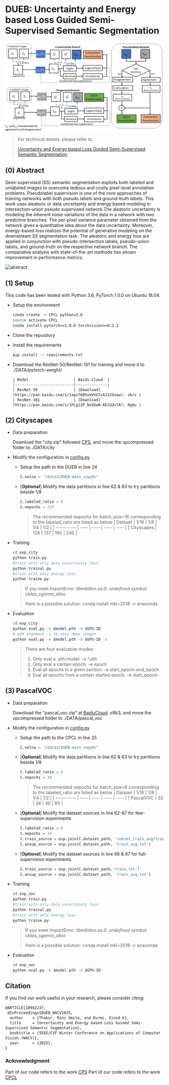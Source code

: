 # DUEB: Uncertainty and Energy based Loss Guided Semi-Supervised Semantic Segmentation

![architecture](./img/revised.png)

> For technical details, please refer to:
>
> [Uncertainty and Energy based Loss Guided Semi-Supervised Semantic Segmentation](https://doi.org/10.48550/arXiv.2501.01640)

## (0) Abstract

Semi-supervised (SS) semantic segmentation exploits both labeled and unlabeled images to overcome tedious and costly pixel-level annotation problems. Pseudolabel supervision is one of the core approaches of training networks with both pseudo labels and ground-truth labels. This work uses aleatoric or data uncertainty and energy based modeling in intersection-union pseudo supervised network.The aleatoric uncertainty is modeling the inherent noise variations of the data in a network with two predictive branches. The per-pixel variance parameter obtained from the network gives a quantitative idea about the data uncertainty. Moreover, energy-based loss realizes the potential of generative modeling on the downstream SS segmentation task. The aleatoric and energy loss are applied in conjunction with pseudo-intersection labels, pseudo-union labels, and ground-truth on the respective network branch. The comparative analysis with state-of-the-art methods has shown improvement in performance metrics.


![abstract](./img/introfigwacv.png)

## (1) Setup

This code has been tested with Python 3.6, PyTorch 1.0.0 on Ubuntu 18.04.

* Setup the environment
  ```bash
  conda create -n CPCL python=3.6
  source activate CPCL
  conda install pytorch==1.0.0 torchvision==0.2.2
  ```

* Clone the repository

* Install the requirements
  ```bash
  pip install -r requirements.txt
  ```
* Download the ResNet-50/ResNet-101 for training and move it to ./DATA/pytorch-weight/
  
      | Model                    | Baidu Cloud  |
      |--------------------------|--------------|
      | ResNet-50                | [Download](https://pan.baidu.com/s/1agsf6BSvmVVGTvk23JXxaw): skrv |
      | ResNet-101               | [Download](https://pan.baidu.com/s/1PLg22P_Nv9GwR-KEzGdvTA): 0g8u |

## (2) Cityscapes

* Data preparation
  
  Download the "city.zip" followed [CPS](https://pkueducn-my.sharepoint.com/personal/pkucxk_pku_edu_cn/_layouts/15/onedrive.aspx?id=%2Fpersonal%2Fpkucxk%5Fpku%5Fedu%5Fcn%2FDocuments%2FDATA&ga=1), and move the upcompressed folder to ./DATA/city

* Modify the configuration in [config.py](./exp_city/config.py)
  * Setup the path to the DUEB in line 24
    ```python
    C.volna = '/data3/DUEB-main_copyR/'
    ```
  * [**Optional**] Modify the data partitions in line 62 & 63 to try partitions beside 1/8

    ```python
    C.labeled_ratio = 8
    C.nepochs = 137
    ```
    > The recommended nepochs for batch_size=16 corresponding to the labeled_ratio are listed as below
    > | Dataset    | 1/16 | 1/8  | 1/4  | 1/2  |
    > | ---------- | ---- | ---- | ---- | ---- |
    > | Cityscapes | 128  | 137  | 160  | 240  |
  
* Training
  ```bash
  cd exp_city
  python train.py 
  #train with only data uncertainty loss 
  python trainal.py
  #train with only energy loss 
  python traine.py 
  ```
  > If you meet *ImportError: libmkldnn.so.0: undefined symbol: cblas_sgemm_alloc*
  >
  > Here is a possible solution: conda install mkl=2018 -c anaconda

* Evaluation
  ```bash
  cd exp_city
  python eval.py -e $model.pth -d $GPU-ID
  # add argument -s to save demo images
  python eval.py -e $model.pth -d $GPU-ID -s
  ```
  > There are four evaluation modes:
  > 1. Only eval a .pth model: -e *.pth
  > 2. Only eval a certain epoch: -e epoch
  > 3. Eval all epochs in a given section: -e start_epoch-end_epoch
  > 4. Eval all epochs from a certain started epoch: -e start_epoch-



## (3) PascalVOC

* Data preparation
  
  Download the "pascal_voc.zip" at [BaiduCloud](https://pan.baidu.com/s/1x86kqXAFU9q3-lYPFN_7dw): o9b3, and move the upcompressed folder to ./DATA/pascal_voc

* Modify the configuration in [config.py](./exp_voc/config.py)
  * Setup the path to the CPCL in line 25
    ```python
    C.volna = '/data3/DUEB-main_copyR/'
    ```
  * [**Optional**] Modify the data partitions in line 62 & 63 to try partitions beside 1/8

    

    ```python
    C.labeled_ratio = 8
    C.nepochs = 34
    ```
    > The recommended nepochs for batch_size=8 corresponding to the labeled_ratio are listed as below
    > | Dataset    | 1/16 | 1/8  | 1/4  | 1/2  |
    > | ---------- | ---- | ---- | ---- | ---- |
    > | PascalVOC  | 32   | 34   | 40   | 60   |
  *  [**Optional**] Modify the dataset sources in line 62-67 for few-supervision experiments 

       

       ```python
       C.labeled_ratio = 8
       C.nepochs = 34
       C.train_source = osp.join(C.dataset_path, 'subset_train_aug/train_pseudoseg_labeled_1-{}.txt'.format(C.labeled_ratio))
       C.unsup_source = osp.join(C.dataset_path, 'train_aug.txt')
       ```
  *  [**Optional**] Modify the dataset sources in line 66 & 67 for full-supervision experiments 

       ```python
       C.train_source = osp.join(C.dataset_path,'train.txt')
       C.unsup_source = osp.join(C.dataset_path, 'train_aug.txt')
       ```
  
* Training
  ```bash
  cd exp_voc
  python train.py
  #train with only data uncertainty loss 
  python trainal.py
  #train with only energy loss 
  python traine.py 
  ```
  > If you meet *ImportError: libmkldnn.so.0: undefined symbol: cblas_sgemm_alloc*
  >
  > Here is a possible solution: conda install mkl=2018 -c anaconda

* Evaluation
  ```bash
  cd exp_voc
  python eval.py -e $model.pth -d $GPU-ID
  ```

## Citation

If you find our work useful in your research, please consider citing:

```
@ARTICLE{10042237,
 @InProceedings{DUEB_WACV2025,
  author    = {Thakur, Rini Smita, and Kurmi, Vinod k},
  title     = {Uncertainty and Energy based Loss Guided Semi-Supervised Semantic Segmentation},
  booktitle = {IEEE/CVF Winter Conference on Applications of Computer Vision (WACV)},
  year      = {2025},
}
```

### Acknowledgment

Part of our code refers to the work [CPS](https://github.com/charlesCXK/TorchSemiSeg)
Part of our code refers to the work [CPCL](https://github.com/leofansq/CPCL)

